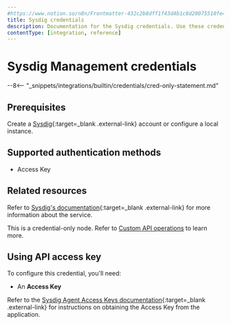```yaml
---
#https://www.notion.so/n8n/Frontmatter-432c2b8dff1f43d4b1c8d20075510fe4
title: Sysdig credentials
description: Documentation for the Sysdig credentials. Use these credentials to authenticate Sysdig in n8n, a workflow automation platform.
contentType: [integration, reference]
---
```


# Sysdig Management credentials

--8<-- "_snippets/integrations/builtin/credentials/cred-only-statement.md"

## Prerequisites

Create a [Sysdig](https://sysdig.com){:target=_blank .external-link} account or configure a local instance.

## Supported authentication methods

- Access Key

## Related resources

Refer to [Sysdig's documentation](https://docs.sysdig.com/en/docs/developer-tools/sysdig-api/){:target=_blank .external-link} for more information about the service.

This is a credential-only node. Refer to [Custom API operations](/integrations/custom-operations/) to learn more.

## Using API access key

To configure this credential, you'll need:

- An **Access Key**

Refer to the [Sysdig Agent Access Keys documentation](https://docs.sysdig.com/en/docs/administration/agent_access_key/){:target=_blank .external-link} for instructions on obtaining the Access Key from the application.
